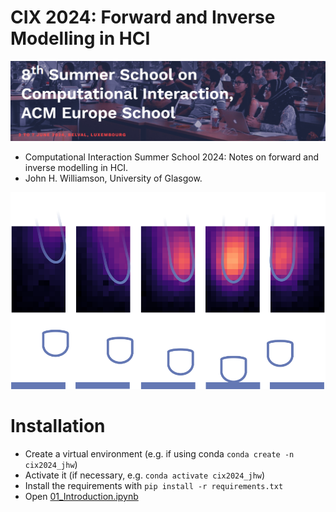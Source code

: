 # CIX 2024: Forward and Inverse Modelling in HCI
![CI](imgs/header.png)

* Computational Interaction Summer School 2024: Notes on forward and inverse modelling in HCI.
* John H. Williamson, University of Glasgow.

![CI](imgs/finger_track.png)

# Installation
* Create a virtual environment (e.g. if using conda `conda create -n cix2024_jhw`)
* Activate it (if necessary, e.g. `conda activate cix2024_jhw`)
* Install the requirements with `pip install -r requirements.txt`
* Open  [01_Introduction.ipynb](01_Introduction.ipynb) 